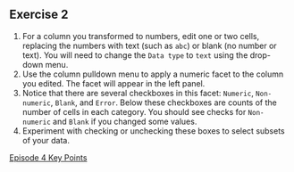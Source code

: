 ## Exercise 2

1. For a column you transformed to numbers, edit one or two cells, replacing the numbers with text (such as <code>abc</code>) or blank (no number or text). You will need to change the <code>Data type</code> to <code>text</code> using the drop-down menu.
1. Use the column pulldown menu to apply a numeric facet to the column you edited. The facet will appear in the left panel.
1. Notice that there are several checkboxes in this facet: <code>Numeric</code>, <code>Non-numeric</code>, <code>Blank</code>, and <code>Error</code>. Below these checkboxes are counts of the number of cells in each category. You should see checks for <code>Non-numeric</code> and <code>Blank</code> if you changed some values.
1. Experiment with checking or unchecking these boxes to select subsets of your data.

[Episode 4 Key Points](episode4_key.md)
